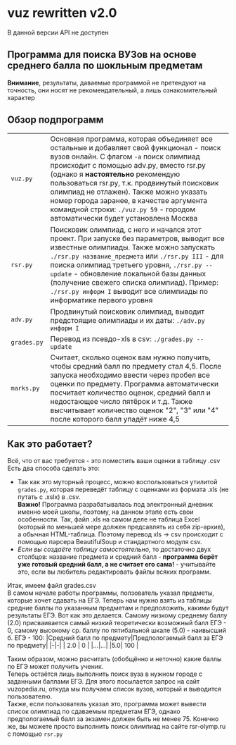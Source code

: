 # vuz rewritten v2.0
В данной версии API не доступен
## Программа для поиска ВУЗов на основе среднего балла по шокльным предметам
__Внимание__, результаты, даваемые программой не претендуют на точность, они носят не рекомендательный, а лишь ознакомительный характер
## Обзор подпрограмм
|||
|-|-|
|`vuz.py`| Основная программа, которая объединяет все остальные и добавляет свой функционал - поиск вузов онлайн. С флагом `-a` поиск олимпиад происходит с помощью adv.py, вместо rsr.py (однако я __настоятельно__ рекомендую пользоваться rsr.py, т.к. продвинутый поисковик олимпиад не отлажен).   Также можно указать номер города заранее, в качестве аргумента командной строки: `./vuz.py 59` - городом автоматически будет установлена Москва|  
|`rsr.py` | Поисковик олимпиад, с него и начался этот проект. При запуске без параметров, выводит все известные олимпиады. Также можно запускать `./rsr.py название_предмета` или `./rsr.py III` - для поиска олимпиад третьего уровня, `./rsr.py --update` - обновление локальной базы данных (получение свежего списка олимпиад). Пример: `./rsr.py информ I` выводит все олимпиады по информатике первого уровня| 
|`adv.py`| Продвинутый поисковик олимпиад, выводит предстоящие олимпиады и их даты: `./adv.py информ I`|
|`grades.py`| Перевод из псевдо-xls в csv: `./grades.py --update`|
|`marks.py`| Считает, сколько оценок вам нужно получить, чтобы средний балл по предмету стал 4,5. После запуска необходимо ввести через пробел все оценки по предмету. Программа автоматически посчитает количество оценок, средний балл и недостающее число пятёрок и т.д.  Также высчитывает количество оценок "2", "3" или "4" после которого балл упадёт ниже 4,5 |  


## Как это работает?
Всё, что от вас требуется - это поместить ваши оценки в таблицу .csv  
Есть два способа сделать это:
- Так как это муторный процесс, можно воспользоваться утилитой `grades.py`, которая переведёт таблицу с оценками из формата .xls (не путать с .xslx) в .csv.  
__Важно!__ Программа разрабатывалась под электронный дневник именно моей школы, поэтому, на данном этапе есть свои особенности. Так, файл .xls на самом деле не таблица Excel (который по меньшей мере должен предсавлять из себя zip-архив), а обычная HTML-таблица. Поэтому перевод xls -> csv происходит с помощью парсера BeautifulSoup и стандартного модуля csv.
- _Если вы создаёте таблицу самостоятельно,_ то достаточно двух столбцов: название предмета и средний балл - __программа берёт уже готовый средний балл, а не считает его сама!__ - учитывайте это, если вы любитель редактировать файлы всяких программ.  

Итак, имеем файл grades.csv  
В самом начале работы программы, ползователь указал предметы, которые хочет сдавать на ЕГЭ.
Теперь нам нужно взять из таблицы средние баллы по указанным предметам и предположить, какими будут результаты ЕГЭ.
Вот как это делается. Самому низкому среднему баллу (2.0) присваивается самый низкий теоретически возможный балл ЕГЭ - 0, самому высокому ср. баллу по пятибальной шкале (5.0) - наивысший б. ЕГЭ - 100:
|Средний балл по предмету|Предпологаемый балл за ЕГЭ по предмету|
|-|-|
| 2.0 | 0 |
|...|...|
|5.0| 100 |   

Таким образом, можно расчитать (обобщённо и неточно) какие баллы по ЕГЭ может получить ученик.  
Теперь остаётся лишь выполнить поиск вуза в нужном городе с заданными баллами ЕГЭ. Для этого посылается запрос на сайт vuzopedia.ru, откуда мы получаем список вузов, который и выводится пользователю.  
Также, если пользователь указал это, программа может вывести список олимпиад по сдаваемым предметам ЕГЭ, однако предпологаемый балл за экзамен должен быть не менее 75. Конечно же, вы можете просто выполнить поиск олимпиад на сайте rsr-olymp.ru с помощью `rsr.py`

